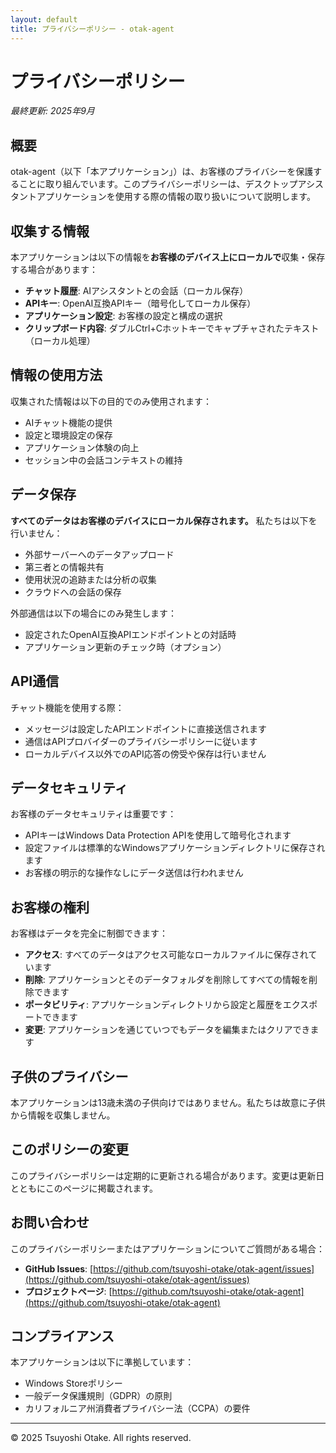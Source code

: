 ```yaml
---
layout: default
title: プライバシーポリシー - otak-agent
---
```


# プライバシーポリシー

*最終更新: 2025年9月*

## 概要

otak-agent（以下「本アプリケーション」）は、お客様のプライバシーを保護することに取り組んでいます。このプライバシーポリシーは、デスクトップアシスタントアプリケーションを使用する際の情報の取り扱いについて説明します。

## 収集する情報

本アプリケーションは以下の情報を**お客様のデバイス上にローカルで**収集・保存する場合があります：

- **チャット履歴**: AIアシスタントとの会話（ローカル保存）
- **APIキー**: OpenAI互換APIキー（暗号化してローカル保存）
- **アプリケーション設定**: お客様の設定と構成の選択
- **クリップボード内容**: ダブルCtrl+Cホットキーでキャプチャされたテキスト（ローカル処理）

## 情報の使用方法

収集された情報は以下の目的でのみ使用されます：

- AIチャット機能の提供
- 設定と環境設定の保存
- アプリケーション体験の向上
- セッション中の会話コンテキストの維持

## データ保存

**すべてのデータはお客様のデバイスにローカル保存されます。** 私たちは以下を行いません：
- 外部サーバーへのデータアップロード
- 第三者との情報共有
- 使用状況の追跡または分析の収集
- クラウドへの会話の保存

外部通信は以下の場合にのみ発生します：
- 設定されたOpenAI互換APIエンドポイントとの対話時
- アプリケーション更新のチェック時（オプション）

## API通信

チャット機能を使用する際：
- メッセージは設定したAPIエンドポイントに直接送信されます
- 通信はAPIプロバイダーのプライバシーポリシーに従います
- ローカルデバイス以外でのAPI応答の傍受や保存は行いません

## データセキュリティ

お客様のデータセキュリティは重要です：
- APIキーはWindows Data Protection APIを使用して暗号化されます
- 設定ファイルは標準的なWindowsアプリケーションディレクトリに保存されます
- お客様の明示的な操作なしにデータ送信は行われません

## お客様の権利

お客様はデータを完全に制御できます：
- **アクセス**: すべてのデータはアクセス可能なローカルファイルに保存されています
- **削除**: アプリケーションとそのデータフォルダを削除してすべての情報を削除できます
- **ポータビリティ**: アプリケーションディレクトリから設定と履歴をエクスポートできます
- **変更**: アプリケーションを通じていつでもデータを編集またはクリアできます

## 子供のプライバシー

本アプリケーションは13歳未満の子供向けではありません。私たちは故意に子供から情報を収集しません。

## このポリシーの変更

このプライバシーポリシーは定期的に更新される場合があります。変更は更新日とともにこのページに掲載されます。

## お問い合わせ

このプライバシーポリシーまたはアプリケーションについてご質問がある場合：

- **GitHub Issues**: [https://github.com/tsuyoshi-otake/otak-agent/issues](https://github.com/tsuyoshi-otake/otak-agent/issues)
- **プロジェクトページ**: [https://github.com/tsuyoshi-otake/otak-agent](https://github.com/tsuyoshi-otake/otak-agent)

## コンプライアンス

本アプリケーションは以下に準拠しています：
- Windows Storeポリシー
- 一般データ保護規則（GDPR）の原則
- カリフォルニア州消費者プライバシー法（CCPA）の要件

---

© 2025 Tsuyoshi Otake. All rights reserved.